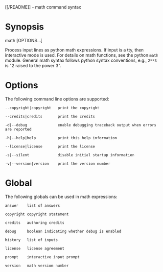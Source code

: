 [[/README]] - math command syntax

# Synopsis

  math [OPTIONS...]

  Process input lines as python math expressions.  If input is a tty,
  then interactive mode is used. For details on math functions, see
  the python `math` module. General math syntax follows python syntax
  conventions, e.g., `2**3` is "2 raised to the power 3".

# Options

  The following command line options are supported:

    --copyright|copyright   print the copyright

    --credits|credits       print the credits

    -d|--debug              enable debugging traceback output when errors are reported

    -h|--help|help          print this help information

    --license|license       print the license

    -s|--silent             disable initial startup information

    -v|--version|version    print the version number

# Global

  The following globals can be used in math expressions:

    answer    list of answers

    copyright copyright statement

    credits   authoring credits

    debug     boolean indicating whether debug is enabled

    history   list of inputs

    license   license agreement

    prompt    interactive input prompt

    version   math version number
